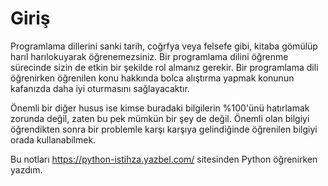 # Giriş
Programlama dillerini sanki tarih, coğrfya veya felsefe gibi, kitaba gömülüp harıl harılokuyarak öğrenemezsiniz. Bir programlama dilini öğrenme sürecinde sizin de etkin bir şekilde rol almanız gerekir. Bir programlama dili öğrenirken öğrenilen konu hakkında bolca alıştırma yapmak konunun kafanızda daha iyi oturmasını sağlayacaktır.

Önemli bir diğer husus ise kimse buradaki bilgilerin %100'ünü hatırlamak zorunda değil, zaten bu pek mümkün bir şey de değil. Önemli olan bilgiyi öğrendikten sonra bir problemle karşı karşıya gelindiğinde öğrenilen bilgiyi orada kullanabilmek.

Bu notları https://python-istihza.yazbel.com/ sitesinden Python öğrenirken yazdım.
